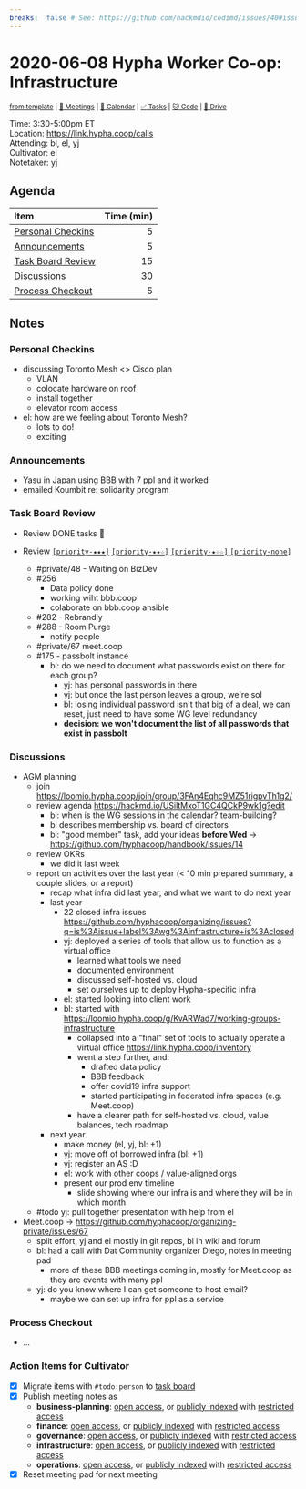 ```yaml
---
breaks:  false # See: https://github.com/hackmdio/codimd/issues/40#issuecomment-172927690
---
```

# 2020-06-08 Hypha Worker Co-op: Infrastructure

<sup>[from template][template] | [:notebook: Meetings][meetings] | [:date: Calendar][calendar] | [:white_check_mark: Tasks][tasks] | [:cat: Code][gh] | [:open_file_folder: Drive][drive]</sup>

Time:       3:30-5:00pm ET  
Location:   https://link.hypha.coop/calls  
Attending:  bl, el, yj  
Cultivator: el  
Notetaker:  yj

## Agenda

| Item                                            | Time (min) |
|:------------------------------------------------|-----------:|
| [Personal Checkins](#Personal-Checkins)         |          5 |
| [Announcements](#Announcements)                 |          5 |
| [Task Board Review](#Task-Board-Review)         |         15 |
| [Discussions](#Discussions)                     |         30 |
| [Process Checkout](#Process-Checkout)           |          5 |

## Notes

### Personal Checkins

- discussing Toronto Mesh <> Cisco plan
    - VLAN
    - colocate hardware on roof
    - install together
    - elevator room access
- el: how are we feeling about Toronto Mesh?
    - lots to do!
    - exciting

### Announcements

- Yasu in Japan using BBB with 7 ppl and it worked
- emailed Koumbit re: solidarity program

### Task Board Review

- Review DONE tasks :tada:
	
- Review [`[priority-★★★]`][l-pri-hi] [`[priority-★★☆]`][l-pri-md] [`[priority-★☆☆]`][l-pri-lo] [`[priority-none]`][l-pri-none]
	- #private/48 - Waiting on BizDev
	- #256 
	    - Data policy done
	    - working wiht bbb.coop
	    - colaborate on bbb.coop ansible
    - #282 - Rebrandly
    - #288 - Room Purge
        - notify people
    - #private/67 meet.coop
    - #175 - passbolt instance
        - bl: do we need to document what passwords exist on there for each group?
            - yj: has personal passwords in there
            - yj: but once the last person leaves a group, we're sol
            - bl: losing individual password isn't that big of a deal, we can reset, just need to have some WG level redundancy
            - **decision: we won't document the list of all passwords that exist in passbolt**

### Discussions

- AGM planning
    - join https://loomio.hypha.coop/join/group/3FAn4Eqhc9MZ51rigpvTh1g2/
    - review agenda https://hackmd.io/USiltMxoT1GC4QCkP9wk1g?edit
        - bl: when is the WG sessions in the calendar? team-building?
        - bl describes membership vs. board of directors
        - bl: "good member" task, add your ideas **before Wed** -> https://github.com/hyphacoop/handbook/issues/14
    - review OKRs
        - we did it last week
    - report on activities over the last year (< 10 min prepared summary, a couple slides, or a report)
        - recap what infra did last year, and what we want to do next year
        - last year
            - 22 closed infra issues https://github.com/hyphacoop/organizing/issues?q=is%3Aissue+label%3Awg%3Ainfrastructure+is%3Aclosed
            - yj: deployed a series of tools that allow us to function as a virtual office
                - learned what tools we need
                - documented environment
                - discussed self-hosted vs. cloud
                - set ourselves up to deploy Hypha-specific infra
            - el: started looking into client work
            - bl: started with https://loomio.hypha.coop/g/KvARWad7/working-groups-infrastructure
                - collapsed into a "final" set of tools to actually operate a virtual office https://link.hypha.coop/inventory
                - went a step further, and:
                    - drafted data policy
                    - BBB feedback
                    - offer covid19 infra support
                    - started participating in federated infra spaces (e.g. Meet.coop)
                - have a clearer path for self-hosted vs. cloud, value balances, tech roadmap
        - next year
            - make money (el, yj, bl: +1)
            - yj: move off of borrowed infra (bl: +1)
            - yj: register an AS :D
            - el: work with other coops / value-aligned orgs
            - present our prod env timeline
                - slide showing where our infra is and where they will be in which month
    - #todo yj: pull together presentation with help from el
- Meet.coop -> https://github.com/hyphacoop/organizing-private/issues/67
    - split effort, yj and el mostly in git repos, bl in wiki and forum
    - bl: had a call with Dat Community organizer Diego, notes in meeting pad
        - more of these BBB meetings coming in, mostly for Meet.coop as they are events with many ppl
    - yj: do you know where I can get someone to host email?
        - maybe we can set up infra for ppl as a service

### Process Checkout

- ...


### Action Items for Cultivator

- [x] Migrate items with `#todo:person` to [task board][tasks]
- [x] Publish meeting notes as
	- **business-planning**: [open access][biz-public], or [publicly indexed][biz-index] with [restricted access][biz-private]
	- **finance**: [open access][fin-public], or [publicly indexed][fin-index] with [restricted access][fin-private]
	- **governance**: [open access][gov-public], or [publicly indexed][gov-index] with [restricted access][gov-private]
	- **infrastructure**: [open access][inf-public], or [publicly indexed][inf-index] with [restricted access][inf-private]
	- **operations**: [open access][ops-public], or [publicly indexed][ops-index] with [restricted access][ops-private]
- [x] Reset meeting pad for next meeting

<!-- Links: Important -->
[template]: https://link.hypha.coop/wg-template
[meetings]: https://link.hypha.coop/meetings
[calendar]: https://link.hypha.coop/calendar
[tasks]:    https://link.hypha.coop/tasks
[gh]:       https://link.hypha.coop/gh
[drive]:    https://link.hypha.coop/drive

<!-- Links: Labels -->
[l-pri-hi]: https://github.com/orgs/hyphacoop/projects/2?card_filter_query=label:[priority-★★★]
[l-pri-md]: https://github.com/orgs/hyphacoop/projects/2?card_filter_query=label:[priority-★★☆]
[l-pri-lo]: https://github.com/orgs/hyphacoop/projects/2?card_filter_query=label:[priority-★☆☆]
[l-pri-none]: https://github.com/orgs/hyphacoop/projects/2?card_filter_query=-label:[priority-★☆☆]+-label:[priority-★★☆]+-label:[priority-★★★]
[l-biz]: https://github.com/orgs/hyphacoop/projects/2?card_filter_query=label:"wg:business-planning"
[l-fin]: https://github.com/orgs/hyphacoop/projects/2?card_filter_query=label:"wg:finance"
[l-gov]: https://github.com/orgs/hyphacoop/projects/2?card_filter_query=label:"wg:governance
[l-inf]: https://github.com/orgs/hyphacoop/projects/2?card_filter_query=label:"wg:infrastructure"
[l-ops]: https://github.com/orgs/hyphacoop/projects/2?card_filter_query=label:"wg:operations"
[l-none]: https://github.com/orgs/hyphacoop/projects/2?card_filter_query=-label:wg:operations+-label:wg:infrastructure+-label:wg:finance+-label:wg:governance+-label:wg:business-planning

<!-- Links: Archive -->
[biz-public]:   https://github.com/hyphacoop/organizing/new/master?filename=_posts/meeting-notes/2020-MM-DD-business-planning.md
[biz-index]:    https://github.com/hyphacoop/organizing/new/master?filename=_posts/private/meeting-notes/2020-MM-DD-business-planning.md&value=Empty%20file%20for%20public%20indexing%20of%20access-restricted%20file.
[biz-private]:  https://github.com/hyphacoop/organizing-private/new/master?filename=meeting-notes/2020-MM-DD-business-planning.md
[fin-public]:   https://github.com/hyphacoop/organizing/new/master?filename=_posts/meeting-notes/2020-MM-DD-finance.md
[fin-index]:    https://github.com/hyphacoop/organizing/new/master?filename=_posts/private/meeting-notes/2020-MM-DD-finance.md&value=Empty%20file%20for%20public%20indexing%20of%20access-restricted%20file.
[fin-private]:  https://github.com/hyphacoop/organizing-private/new/master?filename=meeting-notes/2020-MM-DD-finance.md
[gov-public]:   https://github.com/hyphacoop/organizing/new/master?filename=_posts/meeting-notes/2020-MM-DD-governance.md
[gov-index]:    https://github.com/hyphacoop/organizing/new/master?filename=_posts/private/meeting-notes/2020-MM-DD-governance.md&value=Empty%20file%20for%20public%20indexing%20of%20access-restricted%20file.
[gov-private]:  https://github.com/hyphacoop/organizing-private/new/master?filename=meeting-notes/2020-MM-DD-governance.md
[inf-public]:   https://github.com/hyphacoop/organizing/new/master?filename=_posts/meeting-notes/2020-MM-DD-infrastructure.md
[inf-index]:    https://github.com/hyphacoop/organizing/new/master?filename=_posts/private/meeting-notes/2020-MM-DD-infrastructure.md&value=Empty%20file%20for%20public%20indexing%20of%20access-restricted%20file.
[inf-private]:  https://github.com/hyphacoop/organizing-private/new/master?filename=meeting-notes/2020-MM-DD-infrastructure.md
[ops-public]:   https://github.com/hyphacoop/organizing/new/master?filename=_posts/meeting-notes/2020-MM-DD-operations.md
[ops-index]:    https://github.com/hyphacoop/organizing/new/master?filename=_posts/private/meeting-notes/2020-MM-DD-operations.md&value=Empty%20file%20for%20public%20indexing%20of%20access-restricted%20file.
[ops-private]:  https://github.com/hyphacoop/organizing-private/new/master?filename=meeting-notes/2020-MM-DD-operations.md
